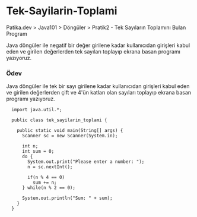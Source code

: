 # Tek-Sayilarin-Toplami
Patika.dev > Java101 > Döngüler > Pratik2 - Tek Sayıların Toplamını Bulan Program

Java döngüler ile negatif bir değer girilene kadar kullanıcıdan girişleri kabul eden ve girilen değerlerden tek sayıları toplayıp ekrana basan programı yazıyoruz.

### Ödev

Java döngüler ile tek bir sayı girilene kadar kullanıcıdan girişleri kabul eden ve girilen değerlerden çift ve 4'ün katları olan sayıları toplayıp ekrana basan programı yazıyoruz.

      import java.util.*;

      public class tek_sayilarin_toplami {

        public static void main(String[] args) {
          Scanner sc = new Scanner(System.in);

          int n;
          int sum = 0;
          do {
            System.out.print("Please enter a number: ");
            n = sc.nextInt();

            if(n % 4 == 0)
              sum += n;
          } while(n % 2 == 0);

          System.out.println("Sum: " + sum);
        }
      }
